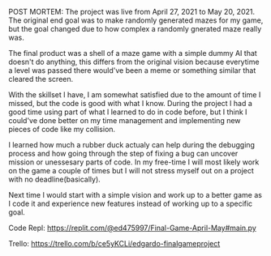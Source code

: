 POST MORTEM:
    The project was live from April 27, 2021 to May 20, 2021. The original end goal was to make randomly generated mazes for my game, but the goal changed due to how complex a randomly gnerated maze really was.
    
   The final product was a shell of a maze game with a simple dummy AI that doesn't do anything, this differs from the original vision because everytime a level was passed there would've been a meme or something similar that cleared the screen.
    
   With the skillset I have, I am somewhat satisfied due to the amount of time I missed, but the code is good with what I know. During the project I had a good time using part of what I learned to do in code before, but I think I could've done better on my time management and implementing new pieces of code like my collision.
    
   I learned how much a rubber duck actualy can help during the debugging process and how going through the step of fixing a bug can uncover mission or unessesary parts of code. In my free-time I will most likely work on the game a couple of times but I will not stress myself out on a project with no deadline(basically).
    
   Next time I would start with a simple vision and work up to a better game as I code it and experience new features instead of working up to a specific goal.
    
    
    
   Code Repl:
    https://replit.com/@ed475997/Final-Game-April-May#main.py
    
   Trello:
    https://trello.com/b/ce5yKCLi/edgardo-finalgameproject
